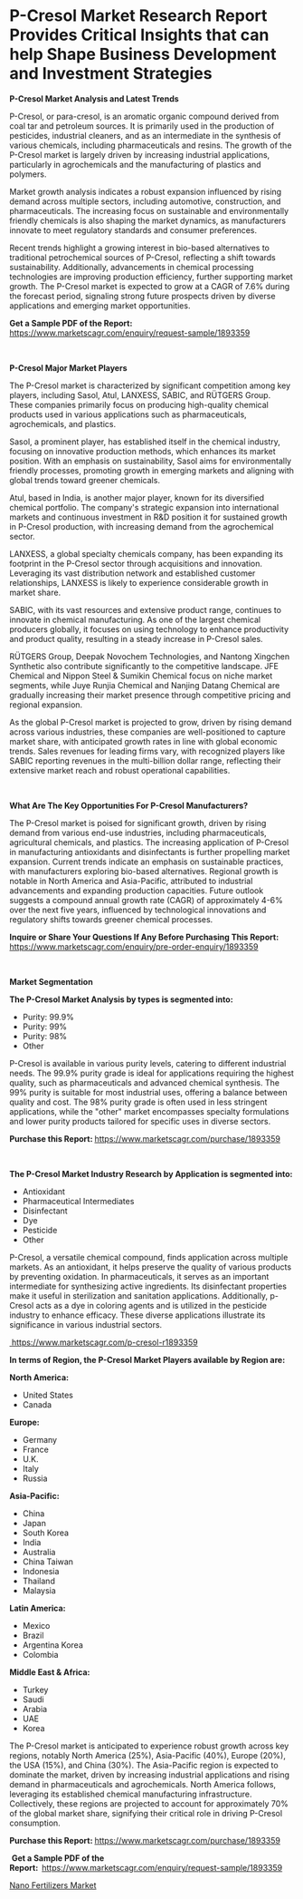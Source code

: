 <p><h1>P-Cresol Market Research Report Provides Critical Insights that can help Shape Business Development and Investment Strategies</h1></p><p><strong>P-Cresol Market Analysis and Latest Trends</strong></p>
<p><p>P-Cresol, or para-cresol, is an aromatic organic compound derived from coal tar and petroleum sources. It is primarily used in the production of pesticides, industrial cleaners, and as an intermediate in the synthesis of various chemicals, including pharmaceuticals and resins. The growth of the P-Cresol market is largely driven by increasing industrial applications, particularly in agrochemicals and the manufacturing of plastics and polymers.</p><p>Market growth analysis indicates a robust expansion influenced by rising demand across multiple sectors, including automotive, construction, and pharmaceuticals. The increasing focus on sustainable and environmentally friendly chemicals is also shaping the market dynamics, as manufacturers innovate to meet regulatory standards and consumer preferences.</p><p>Recent trends highlight a growing interest in bio-based alternatives to traditional petrochemical sources of P-Cresol, reflecting a shift towards sustainability. Additionally, advancements in chemical processing technologies are improving production efficiency, further supporting market growth. The P-Cresol market is expected to grow at a CAGR of 7.6% during the forecast period, signaling strong future prospects driven by diverse applications and emerging market opportunities.</p></p>
<p><strong>Get a Sample PDF of the Report:&nbsp;</strong> <a href="https://www.marketscagr.com/enquiry/request-sample/1893359?utm_campaign=2003&utm_medium=2&utm_source=Github&utm_content=ia&utm_term=14012025&utm_id=p-cresol">https://www.marketscagr.com/enquiry/request-sample/1893359</a></p>
<p>&nbsp;</p>
<p><strong>P-Cresol Major Market Players</strong></p>
<p><p>The P-Cresol market is characterized by significant competition among key players, including Sasol, Atul, LANXESS, SABIC, and RÜTGERS Group. These companies primarily focus on producing high-quality chemical products used in various applications such as pharmaceuticals, agrochemicals, and plastics.</p><p>Sasol, a prominent player, has established itself in the chemical industry, focusing on innovative production methods, which enhances its market position. With an emphasis on sustainability, Sasol aims for environmentally friendly processes, promoting growth in emerging markets and aligning with global trends toward greener chemicals.</p><p>Atul, based in India, is another major player, known for its diversified chemical portfolio. The company's strategic expansion into international markets and continuous investment in R&D position it for sustained growth in P-Cresol production, with increasing demand from the agrochemical sector.</p><p>LANXESS, a global specialty chemicals company, has been expanding its footprint in the P-Cresol sector through acquisitions and innovation. Leveraging its vast distribution network and established customer relationships, LANXESS is likely to experience considerable growth in market share.</p><p>SABIC, with its vast resources and extensive product range, continues to innovate in chemical manufacturing. As one of the largest chemical producers globally, it focuses on using technology to enhance productivity and product quality, resulting in a steady increase in P-Cresol sales.</p><p>RÜTGERS Group, Deepak Novochem Technologies, and Nantong Xingchen Synthetic also contribute significantly to the competitive landscape. JFE Chemical and Nippon Steel & Sumikin Chemical focus on niche market segments, while Juye Runjia Chemical and Nanjing Datang Chemical are gradually increasing their market presence through competitive pricing and regional expansion.</p><p>As the global P-Cresol market is projected to grow, driven by rising demand across various industries, these companies are well-positioned to capture market share, with anticipated growth rates in line with global economic trends. Sales revenues for leading firms vary, with recognized players like SABIC reporting revenues in the multi-billion dollar range, reflecting their extensive market reach and robust operational capabilities.</p></p>
<p>&nbsp;</p>
<p><strong>What Are The Key Opportunities For P-Cresol Manufacturers?</strong></p>
<p><p>The P-Cresol market is poised for significant growth, driven by rising demand from various end-use industries, including pharmaceuticals, agricultural chemicals, and plastics. The increasing application of P-Cresol in manufacturing antioxidants and disinfectants is further propelling market expansion. Current trends indicate an emphasis on sustainable practices, with manufacturers exploring bio-based alternatives. Regional growth is notable in North America and Asia-Pacific, attributed to industrial advancements and expanding production capacities. Future outlook suggests a compound annual growth rate (CAGR) of approximately 4-6% over the next five years, influenced by technological innovations and regulatory shifts towards greener chemical processes.</p></p>
<p><strong>Inquire or Share Your Questions If Any Before Purchasing This Report:</strong> <a href="https://www.marketscagr.com/enquiry/pre-order-enquiry/1893359?utm_campaign=2003&utm_medium=2&utm_source=Github&utm_content=ia&utm_term=14012025&utm_id=p-cresol">https://www.marketscagr.com/enquiry/pre-order-enquiry/1893359</a></p>
<p>&nbsp;</p>
<p><strong>Market Segmentation</strong></p>
<p><strong>The P-Cresol Market Analysis by types is segmented into:</strong></p>
<p><ul><li>Purity: 99.9%</li><li>Purity: 99%</li><li>Purity: 98%</li><li>Other</li></ul></p>
<p><p>P-Cresol is available in various purity levels, catering to different industrial needs. The 99.9% purity grade is ideal for applications requiring the highest quality, such as pharmaceuticals and advanced chemical synthesis. The 99% purity is suitable for most industrial uses, offering a balance between quality and cost. The 98% purity grade is often used in less stringent applications, while the "other" market encompasses specialty formulations and lower purity products tailored for specific uses in diverse sectors.</p></p>
<p><strong>Purchase this Report:&nbsp;</strong><a href="https://www.marketscagr.com/purchase/1893359?utm_campaign=2003&utm_medium=2&utm_source=Github&utm_content=ia&utm_term=14012025&utm_id=p-cresol">https://www.marketscagr.com/purchase/1893359</a></p>
<p>&nbsp;</p>
<p><strong>The P-Cresol Market Industry Research by Application is segmented into:</strong></p>
<p><ul><li>Antioxidant</li><li>Pharmaceutical Intermediates</li><li>Disinfectant</li><li>Dye</li><li>Pesticide</li><li>Other</li></ul></p>
<p><p>P-Cresol, a versatile chemical compound, finds application across multiple markets. As an antioxidant, it helps preserve the quality of various products by preventing oxidation. In pharmaceuticals, it serves as an important intermediate for synthesizing active ingredients. Its disinfectant properties make it useful in sterilization and sanitation applications. Additionally, p-Cresol acts as a dye in coloring agents and is utilized in the pesticide industry to enhance efficacy. These diverse applications illustrate its significance in various industrial sectors.</p></p>
<p><a href="https://www.marketscagr.com/p-cresol-r1893359?utm_campaign=2003&utm_medium=2&utm_source=Github&utm_content=ia&utm_term=14012025&utm_id=p-cresol">&nbsp;https://www.marketscagr.com/p-cresol-r1893359</a></p>
<p><strong>In terms of Region, the P-Cresol Market Players available by Region are:</strong></p>
<p>
    <p> <strong> North America: </strong>
        <ul>
            <li>United States</li>
            <li>Canada</li>
        </ul>
        </p> 
    <p> <strong> Europe: </strong>
        <ul>
            <li>Germany</li>
            <li>France</li>
            <li>U.K.</li>
            <li>Italy</li>
            <li>Russia</li>
        </ul>
        </p> 
    <p> <strong> Asia-Pacific: </strong>
        <ul>
            <li>China</li>
            <li>Japan</li>
            <li>South Korea</li>
            <li>India</li>
            <li>Australia</li>
            <li>China Taiwan</li>
            <li>Indonesia</li>
            <li>Thailand</li>
            <li>Malaysia</li>
        </ul>
        </p> 
    <p> <strong> Latin America: </strong>
        <ul>
            <li>Mexico</li>
            <li>Brazil</li>
            <li>Argentina Korea</li>
            <li>Colombia</li>
        </ul>
        </p> 
    <p> <strong> Middle East & Africa: </strong>
        <ul>
            <li>Turkey</li>
            <li>Saudi</li>
            <li>Arabia</li>
            <li>UAE</li>
            <li>Korea</li>
        </ul>
    </p>
    </p>
<p><p>The P-Cresol market is anticipated to experience robust growth across key regions, notably North America (25%), Asia-Pacific (40%), Europe (20%), the USA (15%), and China (30%). The Asia-Pacific region is expected to dominate the market, driven by increasing industrial applications and rising demand in pharmaceuticals and agrochemicals. North America follows, leveraging its established chemical manufacturing infrastructure. Collectively, these regions are projected to account for approximately 70% of the global market share, signifying their critical role in driving P-Cresol consumption.</p></p>
<p><strong>Purchase this Report: </strong><a href="https://www.marketscagr.com/purchase/1893359?utm_campaign=2003&utm_medium=2&utm_source=Github&utm_content=ia&utm_term=14012025&utm_id=p-cresol">https://www.marketscagr.com/purchase/1893359</a></p>
<p>&nbsp;<strong>Get a Sample PDF of the Report:&nbsp;&nbsp;</strong><a href="https://www.marketscagr.com/enquiry/request-sample/1893359?utm_campaign=2003&utm_medium=2&utm_source=Github&utm_content=ia&utm_term=14012025&utm_id=p-cresol">https://www.marketscagr.com/enquiry/request-sample/1893359</a></p>
<p><strong></strong></p>
<p><p><a href="https://github.com/gulaimolin/Market-Research-Report-List-7/blob/main/nano-fertilizers-market.md?utm_campaign=2003&utm_medium=2&utm_source=Github&utm_content=ia&utm_term=14012025&utm_id=p-cresol">Nano Fertilizers Market</a></p></p>